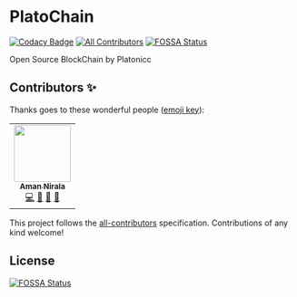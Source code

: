 # PlatoChain
<!-- ALL-CONTRIBUTORS-BADGE:START - Do not remove or modify this section -->
[![Codacy Badge](https://api.codacy.com/project/badge/Grade/df58eeb1f06e49f2adbd4d7a1c1b29f4)](https://app.codacy.com/gh/Platonicc/PlatoChain?utm_source=github.com&utm_medium=referral&utm_content=Platonicc/PlatoChain&utm_campaign=Badge_Grade_Dashboard)
[![All Contributors](https://img.shields.io/badge/all_contributors-1-orange.svg?style=flat-square)](#contributors-)
[![FOSSA Status](https://app.fossa.com/api/projects/git%2Bgithub.com%2FPlatonicc%2FPlatoChain.svg?type=shield)](https://app.fossa.com/projects/git%2Bgithub.com%2FPlatonicc%2FPlatoChain?ref=badge_shield)
<!-- ALL-CONTRIBUTORS-BADGE:END -->
Open Source BlockChain by Platonicc

## Contributors ✨

Thanks goes to these wonderful people ([emoji key](https://allcontributors.org/docs/en/emoji-key)):

<!-- ALL-CONTRIBUTORS-LIST:START - Do not remove or modify this section -->
<!-- prettier-ignore-start -->
<!-- markdownlint-disable -->
<table>
  <tr>
    <td align="center"><a href="https://amannirala.com/"><img src="https://avatars3.githubusercontent.com/u/35570939?v=4" width="100px;" alt=""/><br /><sub><b>Aman Nirala</b></sub></a><br /><a href="https://github.com/Platonicc/PlatoChain/commits?author=amannirala13" title="Code">💻</a> <a href="#design-amannirala13" title="Design">🎨</a> <a href="https://github.com/Platonicc/PlatoChain/commits?author=amannirala13" title="Documentation">📖</a> <a href="#ideas-amannirala13" title="Ideas, Planning, & Feedback">🤔</a></td>
  </tr>
</table>

<!-- markdownlint-enable -->
<!-- prettier-ignore-end -->
<!-- ALL-CONTRIBUTORS-LIST:END -->

This project follows the [all-contributors](https://github.com/all-contributors/all-contributors) specification. Contributions of any kind welcome!

## License
[![FOSSA Status](https://app.fossa.com/api/projects/git%2Bgithub.com%2FPlatonicc%2FPlatoChain.svg?type=large)](https://app.fossa.com/projects/git%2Bgithub.com%2FPlatonicc%2FPlatoChain?ref=badge_large)